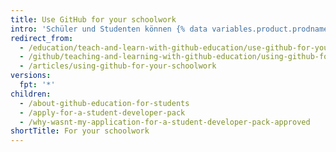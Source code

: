 ```yaml
---
title: Use GitHub for your schoolwork
intro: 'Schüler und Studenten können {% data variables.product.prodname_dotcom %} verwenden, um an Schulprojekten zusammenzuarbeiten und erste praktische Erfahrung aufzubauen.'
redirect_from:
  - /education/teach-and-learn-with-github-education/use-github-for-your-schoolwork
  - /github/teaching-and-learning-with-github-education/using-github-for-your-schoolwork
  - /articles/using-github-for-your-schoolwork
versions:
  fpt: '*'
children:
  - /about-github-education-for-students
  - /apply-for-a-student-developer-pack
  - /why-wasnt-my-application-for-a-student-developer-pack-approved
shortTitle: For your schoolwork
---
```


